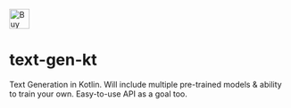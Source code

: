 <a href='https://ko-fi.com/O5O819SEH' target='_blank'><img height='36' style='border:0px;height:36px;' src='https://az743702.vo.msecnd.net/cdn/kofi2.png?v=2' border='0' alt='Buy Me a Coffee at ko-fi.com' /></a>

# text-gen-kt
Text Generation in Kotlin. Will include multiple pre-trained models &amp; ability to train your own. Easy-to-use API as a goal too.
 